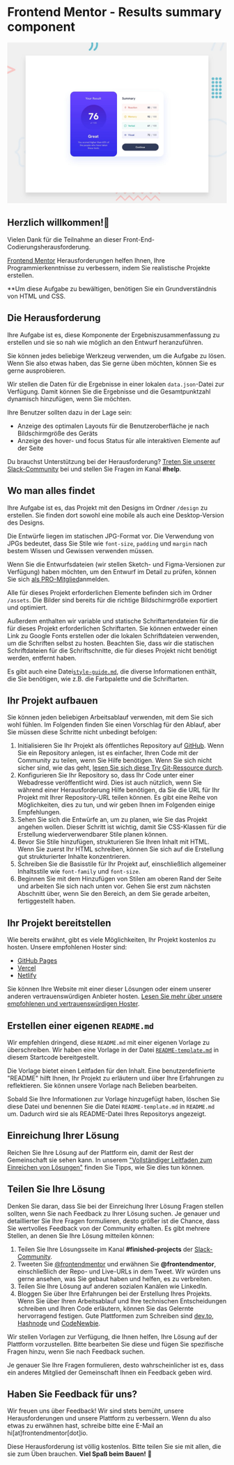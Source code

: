 # Frontend Mentor - Results summary component

![Entwurfsvorschau für die Kodieraufgabe "Results summary component".](./design/desktop-preview.jpg)

## Herzlich willkommen!👋

Vielen Dank für die Teilnahme an dieser Front-End-Codierungsherausforderung.

[Frontend Mentor](https://www.frontendmentor.io) Herausforderungen helfen Ihnen, Ihre Programmierkenntnisse zu verbessern, indem Sie realistische Projekte erstellen.

**Um diese Aufgabe zu bewältigen, benötigen Sie ein Grundverständnis von HTML und CSS.

## Die Herausforderung

Ihre Aufgabe ist es, diese Komponente der Ergebniszusammenfassung zu erstellen und sie so nah wie möglich an den Entwurf heranzuführen.

Sie können jedes beliebige Werkzeug verwenden, um die Aufgabe zu lösen. Wenn Sie also etwas haben, das Sie gerne üben möchten, können Sie es gerne ausprobieren.

Wir stellen die Daten für die Ergebnisse in einer lokalen `data.json`-Datei zur Verfügung. Damit können Sie die Ergebnisse und die Gesamtpunktzahl dynamisch hinzufügen, wenn Sie möchten.

Ihre Benutzer sollten dazu in der Lage sein:

- Anzeige des optimalen Layouts für die Benutzeroberfläche je nach Bildschirmgröße des Geräts 
- Anzeige des hover- und focus Status für alle interaktiven Elemente auf der Seite

Du brauchst Unterstützung bei der Herausforderung? [Treten Sie unserer Slack-Community](https://www.frontendmentor.io/slack) bei und stellen Sie Fragen im Kanal **#help**.

## Wo man alles findet

Ihre Aufgabe ist es, das Projekt mit den Designs im Ordner `/design` zu erstellen. Sie finden dort sowohl eine mobile als auch eine Desktop-Version des Designs.

Die Entwürfe liegen im statischen JPG-Format vor. Die Verwendung von JPGs bedeutet, dass Sie Stile wie `font-size`, `padding` und `margin` nach bestem Wissen und Gewissen verwenden müssen.

Wenn Sie die Entwurfsdateien (wir stellen Sketch- und Figma-Versionen zur Verfügung) haben möchten, um den Entwurf im Detail zu prüfen, können Sie sich [als PRO-Mitglied](https://www.frontendmentor.io/pro)anmelden.

Alle für dieses Projekt erforderlichen Elemente befinden sich im Ordner `/assets`. Die Bilder sind bereits für die richtige Bildschirmgröße exportiert und optimiert.

Außerdem enthalten wir variable und statische Schriftartendateien für die für dieses Projekt erforderlichen Schriftarten. Sie können entweder einen Link zu Google Fonts erstellen oder die lokalen Schriftdateien verwenden, um die Schriften selbst zu hosten. Beachten Sie, dass wir die statischen Schriftdateien für die Schriftschnitte, die für dieses Projekt nicht benötigt werden, entfernt haben.

Es gibt auch eine Datei[`style-guide.md`](./style-guide.md), die diverse Informationen enthält, die Sie benötigen, wie z.B. die Farbpalette und die Schriftarten.

## Ihr Projekt aufbauen

Sie können jeden beliebigen Arbeitsablauf verwenden, mit dem Sie sich wohl fühlen. Im Folgenden finden Sie einen Vorschlag für den Ablauf, aber Sie müssen diese Schritte nicht unbedingt befolgen:

1. Initialisieren Sie Ihr Projekt als öffentliches Repository auf [GitHub](https://github.com/). Wenn Sie ein Repository anlegen, ist es einfacher, Ihren Code mit der Community zu teilen, wenn Sie Hilfe benötigen. Wenn Sie sich nicht sicher sind, wie das geht, [lesen Sie sich diese Try Git-Ressource durch](https://try.github.io/).
2. Konfigurieren Sie Ihr Repository so, dass Ihr Code unter einer Webadresse veröffentlicht wird. Dies ist auch nützlich, wenn Sie während einer Herausforderung Hilfe benötigen, da Sie die URL für Ihr Projekt mit Ihrer Repository-URL teilen können. Es gibt eine Reihe von Möglichkeiten, dies zu tun, und wir geben Ihnen im Folgenden einige Empfehlungen.
3. Sehen Sie sich die Entwürfe an, um zu planen, wie Sie das Projekt angehen wollen. Dieser Schritt ist wichtig, damit Sie CSS-Klassen für die Erstellung wiederverwendbarer Stile planen können.
4. Bevor Sie Stile hinzufügen, strukturieren Sie Ihren Inhalt mit HTML. Wenn Sie zuerst Ihr HTML schreiben, können Sie sich auf die Erstellung gut strukturierter Inhalte konzentrieren.
5. Schreiben Sie die Basisstile für Ihr Projekt auf, einschließlich allgemeiner Inhaltsstile wie `font-family` und `font-size`.
6. Beginnen Sie mit dem Hinzufügen von Stilen am oberen Rand der Seite und arbeiten Sie sich nach unten vor. Gehen Sie erst zum nächsten Abschnitt über, wenn Sie den Bereich, an dem Sie gerade arbeiten, fertiggestellt haben.

## Ihr Projekt bereitstellen

Wie bereits erwähnt, gibt es viele Möglichkeiten, Ihr Projekt kostenlos zu hosten. Unsere empfohlenen Hoster sind:

- [GitHub Pages](https://pages.github.com/)
- [Vercel](https://vercel.com/)
- [Netlify](https://www.netlify.com/)

Sie können Ihre Website mit einer dieser Lösungen oder einem unserer anderen vertrauenswürdigen Anbieter hosten. [Lesen Sie mehr über unsere empfohlenen und vertrauenswürdigen Hoster](https://medium.com/frontend-mentor/frontend-mentor-trusted-hosting-providers-bf000dfebe).

## Erstellen einer eigenen `README.md`

Wir empfehlen dringend, diese `README.md` mit einer eigenen Vorlage zu überschreiben. Wir haben eine Vorlage in der Datei [`README-template.md`](./README-template.md) in diesem Startcode bereitgestellt.

Die Vorlage bietet einen Leitfaden für den Inhalt. Eine benutzerdefinierte "README" hilft Ihnen, Ihr Projekt zu erläutern und über Ihre Erfahrungen zu reflektieren. Sie können unsere Vorlage nach Belieben bearbeiten.

Sobald Sie Ihre Informationen zur Vorlage hinzugefügt haben, löschen Sie diese Datei und benennen Sie die Datei `README-template.md` in `README.md` um. Dadurch wird sie als README-Datei Ihres Repositorys angezeigt.

## Einreichung Ihrer Lösung

Reichen Sie Ihre Lösung auf der Plattform ein, damit der Rest der Gemeinschaft sie sehen kann. In unserem ["Vollständiger Leitfaden zum Einreichen von Lösungen"](https://medium.com/frontend-mentor/a-complete-guide-to-submitting-solutions-on-frontend-mentor-ac6384162248) finden Sie Tipps, wie Sie dies tun können.


## Teilen Sie Ihre Lösung

Denken Sie daran, dass Sie bei der Einreichung Ihrer Lösung Fragen stellen sollten, wenn Sie nach Feedback zu Ihrer Lösung suchen. Je genauer und detaillierter Sie Ihre Fragen formulieren, desto größer ist die Chance, dass Sie wertvolles Feedback von der Community erhalten.
Es gibt mehrere Stellen, an denen Sie Ihre Lösung mitteilen können:

1. Teilen Sie Ihre Lösungsseite im Kanal **#finished-projects** der [Slack-Community](https://www.frontendmentor.io/slack). 
2. Tweeten Sie [@frontendmentor](https://twitter.com/frontendmentor) und erwähnen Sie **@frontendmentor**, einschließlich der Repo- und Live-URLs in dem Tweet. Wir würden uns gerne ansehen, was Sie gebaut haben und helfen, es zu verbreiten. 
3. Teilen Sie Ihre Lösung auf anderen sozialen Kanälen wie LinkedIn. 
4. Bloggen Sie über Ihre Erfahrungen bei der Erstellung Ihres Projekts. Wenn Sie über Ihren Arbeitsablauf und Ihre technischen Entscheidungen schreiben und Ihren Code erläutern, können Sie das Gelernte hervorragend festigen. Gute Plattformen zum Schreiben sind [dev.to](https://dev.to/), [Hashnode](https://hashnode.com/) und [CodeNewbie](https://community.codenewbie.org/).

Wir stellen Vorlagen zur Verfügung, die Ihnen helfen, Ihre Lösung auf der Plattform vorzustellen. Bitte bearbeiten Sie diese und fügen Sie spezifische Fragen hinzu, wenn Sie nach Feedback suchen.

Je genauer Sie Ihre Fragen formulieren, desto wahrscheinlicher ist es, dass ein anderes Mitglied der Gemeinschaft Ihnen ein Feedback geben wird.

## Haben Sie Feedback für uns?

Wir freuen uns über Feedback! Wir sind stets bemüht, unsere Herausforderungen und unsere Plattform zu verbessern. Wenn du also etwas zu erwähnen hast, schreibe bitte eine E-Mail an hi[at]frontendmentor[dot]io.


Diese Herausforderung ist völlig kostenlos. Bitte teilen Sie sie mit allen, die sie zum Üben brauchen.
**Viel Spaß beim Bauen!** 🚀
